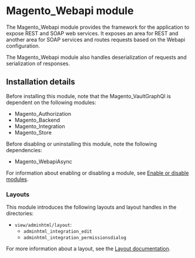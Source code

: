 # Magento_Webapi module

The Magento_Webapi module provides the framework for the application to expose REST and SOAP web services. It exposes an area for REST and another area for SOAP services and routes requests based on the Webapi configuration.

The Magento_Webapi module also handles deserialization of requests and serialization of responses.

## Installation details

Before installing this module, note that the Magento_VaultGraphQl is dependent on the following modules:

- Magento_Authorization
- Magento_Backend
- Magento_Integration
- Magento_Store

Before disabling or uninstalling this module, note the following dependencies:

- Magento_WebapiAsync

For information about enabling or disabling a module, see [Enable or disable modules](https://devdocs.magento.com/guides/v2.4/install-gde/install/cli/install-cli-subcommands-enable.html).

### Layouts

This module introduces the following layouts and layout handles in the directories:

- `view/adminhtml/layout`:
    - `adminhtml_integration_edit`
    - `adminhtml_integration_permissionsdialog`

For more information about a layout, see the [Layout documentation](https://devdocs.magento.com/guides/v2.4/frontend-dev-guide/layouts/layout-overview.html).
